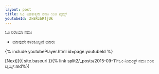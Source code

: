 ```yaml
---
layout: post
title: ಓಂ ವಿಜಿತಾತ್ಮನೇ ನಮಃ ೧೦೮ ಟೈಮ್ಸ್
youtubeId: ZkERzbRfjUk
---
```

 
 
 ಓಂ ನಿರಾಯಾ ನಮಃ  
 
 -  ಯಾವುದೇ ಕಳಂಕವಿಲ್ಲದೆ ಯಾರು 
 
  
 
  
 
 
 
 
 
 


{% include youtubePlayer.html id=page.youtubeId %}
 
[Next]({{ site.baseurl }}{% link  split2/_posts/2015-09-11-ಓಂ ನಿಯಂತ್ರ್ ನಮಃ ೧೦೮ ಟೈಮ್ಸ್.md%})
 

